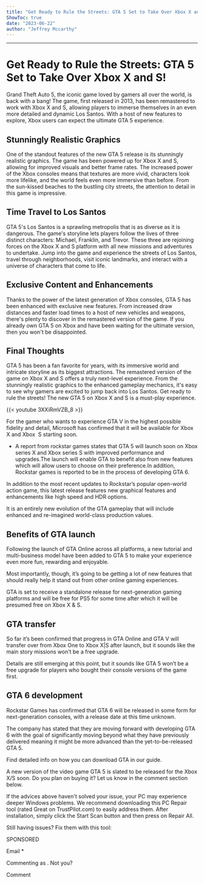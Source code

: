 ```yaml
---
title: "Get Ready to Rule the Streets: GTA 5 Set to Take Over Xbox X and S!"
ShowToc: true 
date: "2023-06-22"
author: "Jeffrey Mccarthy"
---
```

*****
# Get Ready to Rule the Streets: GTA 5 Set to Take Over Xbox X and S!

Grand Theft Auto 5, the iconic game loved by gamers all over the world, is back with a bang! The game, first released in 2013, has been remastered to work with Xbox X and S, allowing players to immerse themselves in an even more detailed and dynamic Los Santos. With a host of new features to explore, Xbox users can expect the ultimate GTA 5 experience.

## Stunningly Realistic Graphics

One of the standout features of the new GTA 5 release is its stunningly realistic graphics. The game has been powered up for Xbox X and S, allowing for improved visuals and better frame rates. The increased power of the Xbox consoles means that textures are more vivid, characters look more lifelike, and the world feels even more immersive than before. From the sun-kissed beaches to the bustling city streets, the attention to detail in this game is impressive.

## Time Travel to Los Santos

GTA 5's Los Santos is a sprawling metropolis that is as diverse as it is dangerous. The game's storyline lets players follow the lives of three distinct characters: Michael, Franklin, and Trevor. These three are rejoining forces on the Xbox X and S platform with all new missions and adventures to undertake. Jump into the game and experience the streets of Los Santos, travel through neighborhoods, visit iconic landmarks, and interact with a universe of characters that come to life.

## Exclusive Content and Enhancements

Thanks to the power of the latest generation of Xbox consoles, GTA 5 has been enhanced with exclusive new features. From increased draw distances and faster load times to a host of new vehicles and weapons, there's plenty to discover in the remastered version of the game. If you already own GTA 5 on Xbox and have been waiting for the ultimate version, then you won't be disappointed.

## Final Thoughts

GTA 5 has been a fan favorite for years, with its immersive world and intricate storyline as its biggest attractions. The remastered version of the game on Xbox X and S offers a truly next-level experience. From the stunningly realistic graphics to the enhanced gameplay mechanics, it's easy to see why gamers are excited to jump back into Los Santos. Get ready to rule the streets! The new GTA 5 on Xbox X and S is a must-play experience.

{{< youtube 3XXiRmVZB_8 >}} 



For the gamer who wants to experience GTA V in the highest possible fidelity and detail, Microsoft has confirmed that it will be available for Xbox  X and Xbox  S starting soon. 
 
- A report from rockstar games states that GTA 5 will launch soon on Xbox series X and Xbox series S with improved performance and upgrades.The launch will enable GTA to benefit also from new features which will allow users to choose on their preference.In addition, Rockstar games is reported to be in the process of developing GTA 6.

 
In addition to the most recent updates to Rockstar’s popular open-world action game, this latest release features new graphical features and enhancements like high speed and HDR options.
 
It is an entirely new evolution of the GTA gameplay that will include enhanced and re-imagined world-class production values.
 
## Benefits of GTA launch
 
Following the launch of GTA Online across all platforms, a new tutorial and multi-business model have been added to GTA 5 to make your experience even more fun, rewarding and enjoyable. 
 
Most importantly, though, it’s going to be getting a lot of new features that should really help it stand out from other online gaming experiences.
 
GTA  is set to receive a standalone release for next-generation gaming platforms and will be free for PS5 for some time after which it will be presumed free on Xbox X & S.
 
## GTA transfer
 
So far it’s been confirmed that progress in GTA Online and GTA V will transfer over from Xbox One to Xbox X|S after launch, but it sounds like the main story missions won’t be a free upgrade.
 
Details are still emerging at this point, but it sounds like GTA 5 won’t be a free upgrade for players who bought their console versions of the game first. 
 
## GTA 6 development
 
Rockstar Games has confirmed that GTA 6 will be released in some form for next-generation consoles, with a release date at this time unknown.
 
The company has stated that they are moving forward with developing GTA 6 with the goal of significantly moving beyond what they have previously delivered meaning it might be more advanced than the yet-to-be-released GTA 5.
 
Find detailed info on how you can download GTA in our guide.
 
A new version of the video game GTA 5 is slated to be released for the Xbox X/S soon. Do you plan on buying it? Let us know in the comment section below.
 

 
If the advices above haven't solved your issue, your PC may experience deeper Windows problems. We recommend downloading this PC Repair tool (rated Great on TrustPilot.com) to easily address them. After installation, simply click the Start Scan button and then press on Repair All.
 
Still having issues? Fix them with this tool:
 
SPONSORED
 
Email * 
 

Commenting as .
Not you?

 
Comment 





